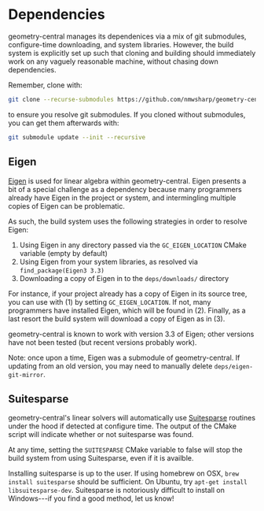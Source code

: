 # Dependencies

geometry-central manages its dependenices via a mix of git submodules, configure-time downloading, and system libraries. However, the build system is explicitly set up such that cloning and building should immediately work on any vaguely reasonable machine, without chasing down dependencies.

Remember, clone with:
```sh
git clone --recurse-submodules https://github.com/nmwsharp/geometry-central.git
```

to ensure you resolve git submodules. If you cloned without submodules, you can get them afterwards with:

```sh
git submodule update --init --recursive
```

## Eigen

[Eigen](https://eigen.tuxfamily.org) is used for linear algebra within geometry-central. Eigen presents a bit of a special challenge as a dependency because many programmers already have Eigen in the project or system, and intermingling multiple copies of Eigen can be problematic. 

As such, the build system uses the following strategies in order to resolve Eigen:

1. Using Eigen in any directory passed via the `GC_EIGEN_LOCATION` CMake variable (empty by default)
2. Using Eigen from your system libraries, as resolved via `find_package(Eigen3 3.3)`
3. Downloading a copy of Eigen in to the `deps/downloads/` directory

For instance, if your project already has a copy of Eigen in its source tree, you can use with (1) by setting `GC_EIGEN_LOCATION`. If not, many programmers have installed Eigen, which will be found in (2). Finally, as a last resort the build system will download a copy of Eigen as in (3).

geometry-central is known to work with version 3.3 of Eigen; other versions have not been tested (but recent versions probably work).

Note: once upon a time, Eigen was a submodule of geometry-central. If updating from an old version, you may need to manually delete `deps/eigen-git-mirror`.

## Suitesparse

geometry-central's linear solvers will automatically use [Suitesparse](http://faculty.cse.tamu.edu/davis/suitesparse.html) routines under the hood if detected at configure time. The output of the CMake script will indicate whether or not suitesparse was found.

At any time, setting the `SUITESPARSE` CMake variable to false will stop the build system from using Suitesparse, even if it is availble.

Installing suitesparse is up to the user. If using homebrew on OSX, `brew install suitesparse` should be sufficient. On Ubuntu, try `apt-get install libsuitesparse-dev`. Suitesparse is notoriously difficult to install on Windows---if you find a good method, let us know!
